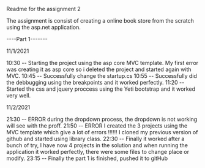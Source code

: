 ﻿Readme for the assignment 2

The assignment is consist of creating a online book store from the scratch using the asp.net application.

----Part 1-------

11/1/2021

10:30 -- Starting the project using the asp core MVC template. My first error was creating it as asp core so i deleted the project and started again with MVC.
10:45 -- Successfully change the startup.cs
10:55 -- Successfully did the debbugging using the breakpoints and it worked perfectly.
11:20 -- Started the css and jquery proccess using the Yeti bootstrap and it worked very well.

11/2/2021

21:30 -- ERROR during the dropdown process, the dropdown is not working will see with the proff.
21:50 -- ERROR I created the 3 projects using the MVC template which give a lot of errors !!!!!! I cloned my previous version of github and started using library class.
22:30 -- Finally it worked after a bunch of try, I have now 4 projects in the solution and when running the application it worked perfectly, there were some files to change place or modify.
23:15 -- Finally the part 1 is finished, pushed it to gitHub

